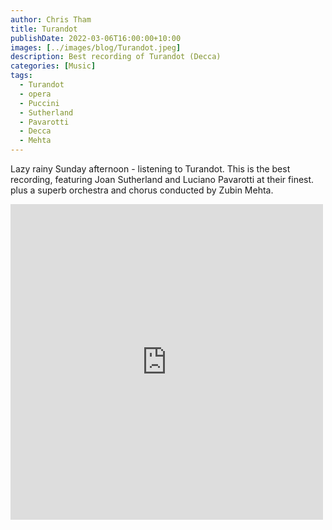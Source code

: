 ```yaml
---
author: Chris Tham
title: Turandot
publishDate: 2022-03-06T16:00:00+10:00
images: [../images/blog/Turandot.jpeg]
description: Best recording of Turandot (Decca)
categories: [Music]
tags:
  - Turandot
  - opera
  - Puccini
  - Sutherland
  - Pavarotti
  - Decca
  - Mehta
---
```

Lazy rainy Sunday afternoon - listening to Turandot. This is the best recording, featuring Joan Sutherland and Luciano Pavarotti at their finest. plus a superb orchestra and chorus conducted by Zubin Mehta.

<iframe src="https://www.facebook.com/plugins/post.php?href=https%3A%2F%2Fwww.facebook.com%2Fchris1.tham%2Fposts%2Fpfbid0zHkamGDVBNWrEU2REtHuxeb6jzWEBJ26edrYGFEnQPrSjkZw4HHtMqjXhxoWWLhfl&show_text=true&width=500" width="500" height="505" style="border:none;overflow:hidden" scrolling="no" frameborder="0" allowfullscreen="true" allow="autoplay; clipboard-write; encrypted-media; picture-in-picture; web-share"></iframe>

